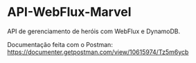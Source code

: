 # API-WebFlux-Marvel
API de gerenciamento de heróis com WebFlux e DynamoDB.

Documentação feita com o Postman: https://documenter.getpostman.com/view/10615974/Tz5m6ycb
